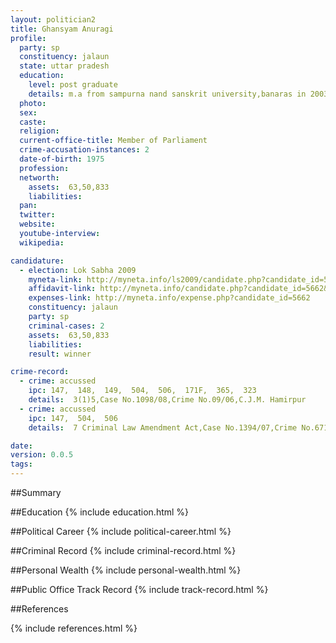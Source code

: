 ```yaml
---
layout: politician2
title: Ghansyam Anuragi
profile: 
  party: sp
  constituency: jalaun
  state: uttar pradesh
  education: 
    level: post graduate
    details: m.a from sampurna nand sanskrit university,banaras in 2003
  photo: 
  sex: 
  caste: 
  religion: 
  current-office-title: Member of Parliament
  crime-accusation-instances: 2
  date-of-birth: 1975
  profession: 
  networth: 
    assets:  63,50,833
    liabilities: 
  pan: 
  twitter: 
  website: 
  youtube-interview: 
  wikipedia: 

candidature: 
  - election: Lok Sabha 2009
    myneta-link: http://myneta.info/ls2009/candidate.php?candidate_id=5662
    affidavit-link: http://myneta.info/candidate.php?candidate_id=5662&scan=original
    expenses-link: http://myneta.info/expense.php?candidate_id=5662
    constituency: jalaun 
    party: sp
    criminal-cases: 2
    assets:  63,50,833
    liabilities: 
    result: winner 

crime-record: 
  - crime: accussed
    ipc: 147,  148,  149,  504,  506,  171F,  365,  323
    details:  3(1)5,Case No.1098/08,Crime No.09/06,C.J.M. Hamirpur  
  - crime: accussed
    ipc: 147,  504,  506
    details:  7 Criminal Law Amendment Act,Case No.1394/07,Crime No.671/07 ,C.J.M. Hamirpur  

date: 
version: 0.0.5
tags: 
---
```

##Summary


##Education
{% include education.html %}


##Political Career
{% include political-career.html %}


##Criminal Record
{% include criminal-record.html %}


##Personal Wealth
{% include personal-wealth.html %}


##Public Office Track Record
{% include track-record.html %}


##References


{% include references.html %}